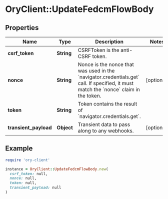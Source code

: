 # OryClient::UpdateFedcmFlowBody

## Properties

| Name | Type | Description | Notes |
| ---- | ---- | ----------- | ----- |
| **csrf_token** | **String** | CSRFToken is the anti-CSRF token. |  |
| **nonce** | **String** | Nonce is the nonce that was used in the &#x60;navigator.credentials.get&#x60; call. If specified, it must match the &#x60;nonce&#x60; claim in the token. | [optional] |
| **token** | **String** | Token contains the result of &#x60;navigator.credentials.get&#x60;. |  |
| **transient_payload** | **Object** | Transient data to pass along to any webhooks. | [optional] |

## Example

```ruby
require 'ory-client'

instance = OryClient::UpdateFedcmFlowBody.new(
  csrf_token: null,
  nonce: null,
  token: null,
  transient_payload: null
)
```

